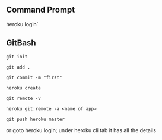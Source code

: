 ## Command Prompt

heroku login` 

## GitBash

`git init`

`git add .`

`git commit -m "first"`

`heroku create`

`git remote -v`

`heroku git:remote -a <name of app>`

`git push heroku master`

or goto heroku login; under heroku cli tab  it has all the details

